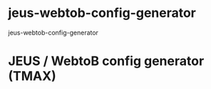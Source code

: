 # jeus-webtob-config-generator
jeus-webtob-config-generator

# JEUS / WebtoB config generator (TMAX)
